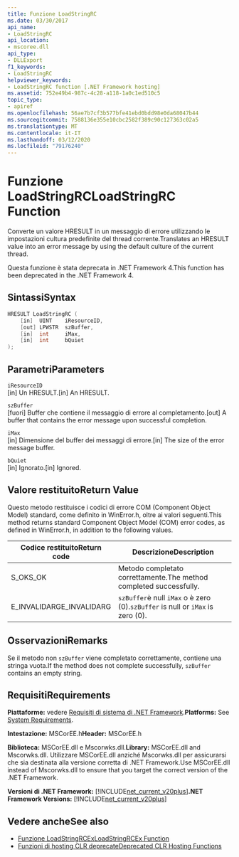```yaml
---
title: Funzione LoadStringRC
ms.date: 03/30/2017
api_name:
- LoadStringRC
api_location:
- mscoree.dll
api_type:
- DLLExport
f1_keywords:
- LoadStringRC
helpviewer_keywords:
- LoadStringRC function [.NET Framework hosting]
ms.assetid: 752e49b4-987c-4c28-a118-1a0c1ed510c5
topic_type:
- apiref
ms.openlocfilehash: 56ae7b7cf3b577bfe41ebd0bdd98e0da68047b44
ms.sourcegitcommit: 7588136e355e10cbc2582f389c90c127363c02a5
ms.translationtype: MT
ms.contentlocale: it-IT
ms.lasthandoff: 03/12/2020
ms.locfileid: "79176240"
---
```

# <a name="loadstringrc-function"></a><span data-ttu-id="48f4b-102">Funzione LoadStringRC</span><span class="sxs-lookup"><span data-stu-id="48f4b-102">LoadStringRC Function</span></span>
<span data-ttu-id="48f4b-103">Converte un valore HRESULT in un messaggio di errore utilizzando le impostazioni cultura predefinite del thread corrente.</span><span class="sxs-lookup"><span data-stu-id="48f4b-103">Translates an HRESULT value into an error message by using the default culture of the current thread.</span></span>  
  
 <span data-ttu-id="48f4b-104">Questa funzione è stata deprecata in .NET Framework 4.</span><span class="sxs-lookup"><span data-stu-id="48f4b-104">This function has been deprecated in the .NET Framework 4.</span></span>  
  
## <a name="syntax"></a><span data-ttu-id="48f4b-105">Sintassi</span><span class="sxs-lookup"><span data-stu-id="48f4b-105">Syntax</span></span>  
  
```cpp  
HRESULT LoadStringRC (  
    [in]  UINT    iResourceID,
    [out] LPWSTR  szBuffer,
    [in]  int     iMax,
    [in]  int     bQuiet  
);  
```  
  
## <a name="parameters"></a><span data-ttu-id="48f4b-106">Parametri</span><span class="sxs-lookup"><span data-stu-id="48f4b-106">Parameters</span></span>  
 `iResourceID`  
 <span data-ttu-id="48f4b-107">[in] Un HRESULT.</span><span class="sxs-lookup"><span data-stu-id="48f4b-107">[in] An HRESULT.</span></span>  
  
 `szBuffer`  
 <span data-ttu-id="48f4b-108">[fuori] Buffer che contiene il messaggio di errore al completamento.</span><span class="sxs-lookup"><span data-stu-id="48f4b-108">[out] A buffer that contains the error message upon successful completion.</span></span>  
  
 `iMax`  
 <span data-ttu-id="48f4b-109">[in] Dimensione del buffer dei messaggi di errore.</span><span class="sxs-lookup"><span data-stu-id="48f4b-109">[in] The size of the error message buffer.</span></span>  
  
 `bQuiet`  
 <span data-ttu-id="48f4b-110">[in] Ignorato.</span><span class="sxs-lookup"><span data-stu-id="48f4b-110">[in] Ignored.</span></span>  
  
## <a name="return-value"></a><span data-ttu-id="48f4b-111">Valore restituito</span><span class="sxs-lookup"><span data-stu-id="48f4b-111">Return Value</span></span>  
 <span data-ttu-id="48f4b-112">Questo metodo restituisce i codici di errore COM (Component Object Model) standard, come definito in WinError.h, oltre ai valori seguenti.</span><span class="sxs-lookup"><span data-stu-id="48f4b-112">This method returns standard Component Object Model (COM) error codes, as defined in WinError.h, in addition to the following values.</span></span>  
  
|<span data-ttu-id="48f4b-113">Codice restituito</span><span class="sxs-lookup"><span data-stu-id="48f4b-113">Return code</span></span>|<span data-ttu-id="48f4b-114">Descrizione</span><span class="sxs-lookup"><span data-stu-id="48f4b-114">Description</span></span>|  
|-----------------|-----------------|  
|<span data-ttu-id="48f4b-115">S_OK</span><span class="sxs-lookup"><span data-stu-id="48f4b-115">S_OK</span></span>|<span data-ttu-id="48f4b-116">Metodo completato correttamente.</span><span class="sxs-lookup"><span data-stu-id="48f4b-116">The method completed successfully.</span></span>|  
|<span data-ttu-id="48f4b-117">E_INVALIDARG</span><span class="sxs-lookup"><span data-stu-id="48f4b-117">E_INVALIDARG</span></span>|<span data-ttu-id="48f4b-118">`szBuffer`è null `iMax` o è zero (0).</span><span class="sxs-lookup"><span data-stu-id="48f4b-118">`szBuffer` is null or `iMax` is zero (0).</span></span>|  
  
## <a name="remarks"></a><span data-ttu-id="48f4b-119">Osservazioni</span><span class="sxs-lookup"><span data-stu-id="48f4b-119">Remarks</span></span>  
 <span data-ttu-id="48f4b-120">Se il metodo non `szBuffer` viene completato correttamente, contiene una stringa vuota.</span><span class="sxs-lookup"><span data-stu-id="48f4b-120">If the method does not complete successfully, `szBuffer` contains an empty string.</span></span>  
  
## <a name="requirements"></a><span data-ttu-id="48f4b-121">Requisiti</span><span class="sxs-lookup"><span data-stu-id="48f4b-121">Requirements</span></span>  
 <span data-ttu-id="48f4b-122">**Piattaforme:** vedere [Requisiti di sistema di .NET Framework](../../../../docs/framework/get-started/system-requirements.md).</span><span class="sxs-lookup"><span data-stu-id="48f4b-122">**Platforms:** See [System Requirements](../../../../docs/framework/get-started/system-requirements.md).</span></span>  
  
 <span data-ttu-id="48f4b-123">**Intestazione:** MSCorEE.h</span><span class="sxs-lookup"><span data-stu-id="48f4b-123">**Header:** MSCorEE.h</span></span>  
  
 <span data-ttu-id="48f4b-124">**Biblioteca:** MSCorEE.dll e Mscorwks.dll.</span><span class="sxs-lookup"><span data-stu-id="48f4b-124">**Library:** MSCorEE.dll and Mscorwks.dll.</span></span> <span data-ttu-id="48f4b-125">Utilizzare MSCorEE.dll anziché Mscorwks.dll per assicurarsi che sia destinata alla versione corretta di .NET Framework.</span><span class="sxs-lookup"><span data-stu-id="48f4b-125">Use MSCorEE.dll instead of Mscorwks.dll to ensure that you target the correct version of the .NET Framework.</span></span>  
  
 <span data-ttu-id="48f4b-126">**Versioni di .NET Framework:** [!INCLUDE[net_current_v20plus](../../../../includes/net-current-v20plus-md.md)]</span><span class="sxs-lookup"><span data-stu-id="48f4b-126">**.NET Framework Versions:** [!INCLUDE[net_current_v20plus](../../../../includes/net-current-v20plus-md.md)]</span></span>  
  
## <a name="see-also"></a><span data-ttu-id="48f4b-127">Vedere anche</span><span class="sxs-lookup"><span data-stu-id="48f4b-127">See also</span></span>

- [<span data-ttu-id="48f4b-128">Funzione LoadStringRCEx</span><span class="sxs-lookup"><span data-stu-id="48f4b-128">LoadStringRCEx Function</span></span>](../../../../docs/framework/unmanaged-api/hosting/loadstringrcex-function.md)
- [<span data-ttu-id="48f4b-129">Funzioni di hosting CLR deprecate</span><span class="sxs-lookup"><span data-stu-id="48f4b-129">Deprecated CLR Hosting Functions</span></span>](../../../../docs/framework/unmanaged-api/hosting/deprecated-clr-hosting-functions.md)
